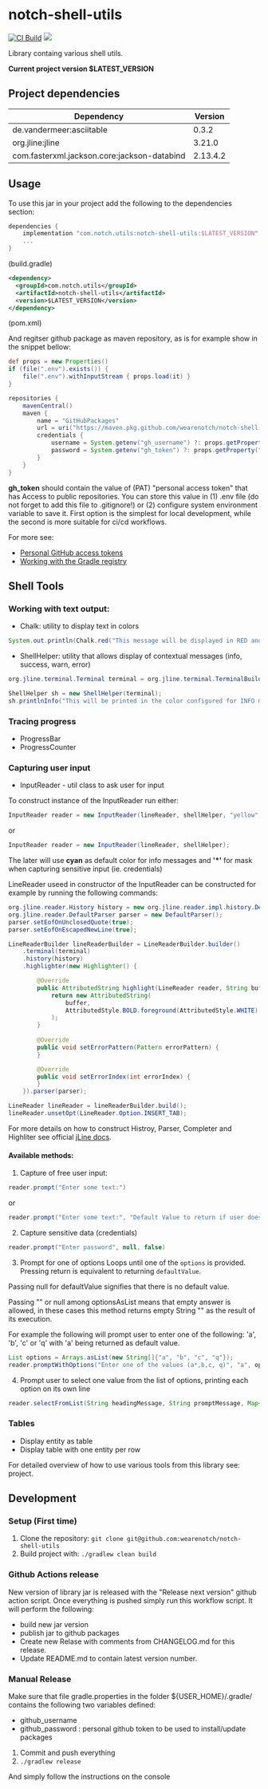 # notch-shell-utils

[![CI Build](https://github.com/wearenotch/notch-shell-utils/actions/workflows/ci.yml/badge.svg)](https://github.com/dmadunic/gh-demo-lib/actions/workflows/ci.yml)
![](https://img.shields.io/badge/Java-ED8B00?style=for-the-badge&logo=java&logoColor=white&style=flat)

Library containg various shell utils.

**Current project version $LATEST_VERSION**

## Project dependencies

| Dependency               | Version |  
| ------------------------ | ------- |
| de.vandermeer:asciitable | 0.3.2   |
| org.jline:jline          | 3.21.0  |
| com.fasterxml.jackson.core:jackson-databind | 2.13.4.2 |


## Usage
To use this jar in your project add the following to the dependencies section:

```groovy
dependencies {
    implementation "com.notch.utils:notch-shell-utils:$LATEST_VERSION"
    ...
}
```
(build.gradle)

```xml
<dependency>
  <groupId>com.notch.utils</groupId>
  <artifactId>notch-shell-utils</artifactId>
  <version>$LATEST_VERSION</version>
</dependency>
```
(pom.xml)

And regitser github package as maven repository, as is for example show in the snippet bellow:

```groovy
def props = new Properties()
if (file(".env").exists()) {
    file(".env").withInputStream { props.load(it) }
}

repositories {
    mavenCentral()
    maven {
        name = "GitHubPackages"
        url = uri("https://maven.pkg.github.com/wearenotch/notch-shell-utils")
        credentials {
            username = System.getenv("gh_username") ?: props.getProperty("gh_username")
            password = System.getenv("gh_token") ?: props.getProperty("gh_token")
        }
    }
}
```

**gh_token** should contain the value of (PAT) "personal access token" that has Access to public repositories.
You can store this value in (1) .env file (do not forget to add this file to .gitignore!) or (2) configure system environment variable to save it.
First option is the simplest for local development, while the second is more suitable for ci/cd workflows.

For more see:
* [Personal GitHub access tokens](https://docs.github.com/en/authentication/keeping-your-account-and-data-secure/creating-a-personal-access-token)
* [Working with the Gradle registry](https://docs.github.com/en/packages/working-with-a-github-packages-registry/working-with-the-gradle-registry)

## Shell Tools

### Working with text output:
- Chalk: utility to display text in colors
```Java
System.out.println(Chalk.red("This message will be displayed in RED and bolded", true));
```

- ShellHelper: utility that allows display of contextual messages (info, success, warn, error)
```Java
org.jline.terminal.Terminal terminal = org.jline.terminal.TerminalBuilder.builder().build();

ShellHelper sh = new ShellHelper(terminal);
sh.printlnInfo("This will be printed in the color configured for INFO messages (default is cyan))");
```

### Tracing progress

- ProgressBar
- ProgressCounter

### Capturing user input
- InputReader - util class to ask user for input

To construct instance of the InputReader run either:
```Java
InputReader reader = new InputReader(lineReader, shellHelper, "yellow", "*");
```
or
```Java
InputReader reader = new InputReader(lineReader, shellHelper);
```
The later will use **cyan** as default color for info messages and **'*'** for mask when capturing sensitive input (ie. credentials)

LineReader useed in constructor of the InputReader can be constructed for example by running the following commands:
```Java
org.jline.reader.History history = new org.jline.reader.impl.history.DefaultHistory;();
org.jline.reader.DefaultParser parser = new DefaultParser();
parser.setEofOnUnclosedQuote(true);
parser.setEofOnEscapedNewLine(true);

LineReaderBuilder lineReaderBuilder = LineReaderBuilder.builder()
    .terminal(terminal)
    .history(history)
    .highlighter(new Highlighter() {

        @Override
        public AttributedString highlight(LineReader reader, String buffer) {
            return new AttributedString(
                buffer,
                AttributedStyle.BOLD.foreground(AttributedStyle.WHITE)
            );
        }
                
        @Override
        public void setErrorPattern(Pattern errorPattern) {
        }

        @Override
        public void setErrorIndex(int errorIndex) {
        }
    }).parser(parser);

LineReader lineReader = lineReaderBuilder.build();
lineReader.unsetOpt(LineReader.Option.INSERT_TAB);
```

For more details on how to construct Histroy, Parser, Completer and Highliter see official [jLine docs](https://github.com/jline/jline3/wiki).

#### Available methods:

1. Capture of free user input:
```Java
reader.prompt("Enter some text:")
```
or
```Java
reader.prompt("Enter some text:", "Default Value to return if user does not enter anything")
```

2. Capture sensitive data (credentials)
```Java
reader.prompt("Enter password", null, false)
```

3. Prompt for one of options
Loops until one of the `options` is provided. Pressing return is equivalent to returning `defaultValue`.

Passing null for defaultValue signifies that there is no default value.

Passing "" or null among optionsAsList means that empty answer is allowed, in these cases this method returns empty String "" as the result of its execution.

For example the following will prompt user to enter one of the following: 'a', 'b', 'c' or 'q' with 'a' being returned as default value.
```Java
List options = Arrays.asList(new String[]{"a", "b", "c", "q"}); 
reader.promptWithOptions("Enter one of the values (a*,b,c, q)", "a", options);
```

4. Prompt user to select one value from the list of options, printing each option on its own line

```Java
reader.selectFromList(String headingMessage, String promptMessage, Map<String, String> options, boolean ignoreCase, String defaultValue);
```


### Tables
- Display entity as table
- Display table with one entity per row


For detailed overview of how to use various tools from this library see: [](piccocli-shell-utils-demo) project. 

## Development
### Setup (First time)
1. Clone the repository: `git clone git@github.com:wearenotch/notch-shell-utils`
4. Build project with: ` ./gradlew clean build `

### Github Actions release

New version of library jar  is released with the "Release next version" github action script.
Once everything is pushed simply run this workflow script.
It will perform the following:
- build new jar version
- publish jar to github packages
- Create new Relase with comments from CHANGELOG.md for this release.
- Update README.md to contain latest version number.

### Manual Release
Make sure that file gradle.properties in the folder ${USER_HOME}/.gradle/ contains the following two variables defined:

* github_username
* github_password : personal github token to be used to install/update packages

1) Commit and push everything
2) `./gradlew release`

And simply follow the instructions on the console

